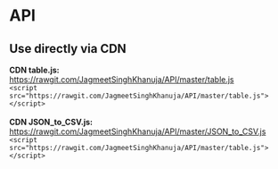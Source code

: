 # API

## Use directly via CDN

**CDN table.js:** <br/>
https://rawgit.com/JagmeetSinghKhanuja/API/master/table.js<br/>
`<script  src="https://rawgit.com/JagmeetSinghKhanuja/API/master/table.js"></script>`
<br/><br/>
**CDN JSON_to_CSV.js:** 
https://rawgit.com/JagmeetSinghKhanuja/API/master/JSON_to_CSV.js<br/>
`<script src="https://rawgit.com/JagmeetSinghKhanuja/API/master/table.js"></script>`
